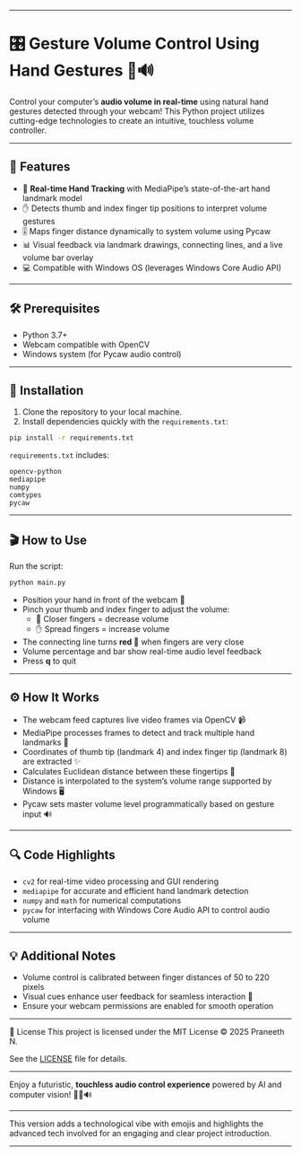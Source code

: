 ***

# 🎛️ Gesture Volume Control Using Hand Gestures 🤚🔊

Control your computer’s **audio volume in real-time** using natural hand gestures detected through your webcam! This Python project utilizes cutting-edge technologies to create an intuitive, touchless volume controller.

***

## 🚀 Features

- 🤖 **Real-time Hand Tracking** with MediaPipe’s state-of-the-art hand landmark model  
- ✋ Detects thumb and index finger tip positions to interpret volume gestures  
- 🎚️ Maps finger distance dynamically to system volume using Pycaw  
- 📊 Visual feedback via landmark drawings, connecting lines, and a live volume bar overlay  
- 💻 Compatible with Windows OS (leverages Windows Core Audio API)  

***

## 🛠️ Prerequisites

- Python 3.7+  
- Webcam compatible with OpenCV  
- Windows system (for Pycaw audio control)  

***

## 🧩 Installation

1. Clone the repository to your local machine.  
2. Install dependencies quickly with the `requirements.txt`:  

```bash
pip install -r requirements.txt
```

`requirements.txt` includes:  
```
opencv-python
mediapipe
numpy
comtypes
pycaw
```

***

## 🎬 How to Use

Run the script:

```bash
python main.py
```

- Position your hand in front of the webcam 🤳  
- Pinch your thumb and index finger to adjust the volume:  
   - 🤏 Closer fingers = decrease volume  
   - ✋ Spread fingers = increase volume  
- The connecting line turns **red 🔴** when fingers are very close  
- Volume percentage and bar show real-time audio level feedback  
- Press **q** to quit  

***

## ⚙️ How It Works

- The webcam feed captures live video frames via OpenCV 📹  
- MediaPipe processes frames to detect and track multiple hand landmarks 🤖  
- Coordinates of thumb tip (landmark 4) and index finger tip (landmark 8) are extracted ✨  
- Calculates Euclidean distance between these fingertips 🔢  
- Distance is interpolated to the system’s volume range supported by Windows 🖥️  
- Pycaw sets master volume level programmatically based on gesture input 🔊  

***

## 🔍 Code Highlights

- `cv2` for real-time video processing and GUI rendering  
- `mediapipe` for accurate and efficient hand landmark detection  
- `numpy` and `math` for numerical computations  
- `pycaw` for interfacing with Windows Core Audio API to control audio volume  

***

## 💡 Additional Notes

- Volume control is calibrated between finger distances of 50 to 220 pixels  
- Visual cues enhance user feedback for seamless interaction 🚦  
- Ensure your webcam permissions are enabled for smooth operation  

***

📜 License
This project is licensed under the MIT License © 2025 Praneeth N.

See the [LICENSE](LICENSE) file for details.



***

Enjoy a futuristic, **touchless audio control experience** powered by AI and computer vision! 🤖✨🔊

***

This version adds a technological vibe with emojis and highlights the advanced tech involved for an engaging and clear project introduction.

***

